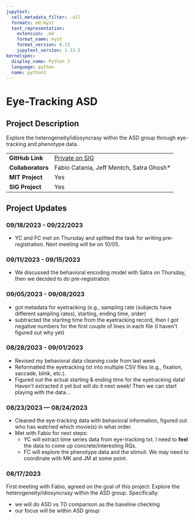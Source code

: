 ```yaml
---
jupytext:
  cell_metadata_filter: -all
  formats: md:myst
  text_representation:
    extension: .md
    format_name: myst
    format_version: 0.13
    jupytext_version: 1.11.5
kernelspec:
  display_name: Python 3
  language: python
  name: python3
---
```


# Eye-Tracking ASD

## Project Description
Explore the heterogeneity/idiosyncrasy within the ASD group through eye-tracking and phenotype data.

| | |
| -------------- | ----------------------------- |
| **GitHub Link**  | [Private on SIG](https://github.com/sensein/eye-tracking-asd) |
| **Collaborators**| Fabio Catania, Jeff Mentch, Satra Ghosh* |
| **MIT Project**  | Yes |
| **SIG Project**  | Yes |

## Project Updates

### 09/18/2023 - 09/22/2023
- YC and FC met on Thursday and splitted the task for writing pre-registration. Next meeting will be on 10/05.

### 09/11/2023 - 09/15/2023
- We discussed the behavioral encoding model with Satra on Thursday, then we decided to do pre-registration

### 09/05/2023 - 09/08/2023
- got metadata for eyetracking (e.g., sampling rate (subjects have different sampling rates), starting, ending time, order)
- subtracted the starting time from the eyetracking record, then I got negative numbers for the first couple of lines in each file (I haven't figured out why yet)

### 08/28/2023 - 09/01/2023
- Revised my behavioral data cleaning code from last week
- Reformatted the eyetracking txt into multiple CSV files (e.g., fixation, saccade, blink, etc.).
- Figured out the actual starting & ending time for the eyetracking data! Haven't extracted it yet but will do it next week! Then we can start playing with the data...

### 08/23/2023 — 08/24/2023
- Cleaned the eye-tracking data with behavioral information, figured out who has watched which movie(s) in what order.
- Met with Fabio for next steps:
  - YC will extract time series data from eye-tracking txt. I need to **feel** the data to come up concrete/interesting RQs. 
  - FC will explore the phenotype data and the stimuli. We may need to coordinate with MK and JM at some point.

### 08/17/2023
First meeting with Fabio, agreed on the goal of this project: Explore the heterogeneity/idiosyncrasy within the ASD group. Specifically:
- we will do ASD vs TD comparison as the baseline checking
- our focus will be within ASD group


